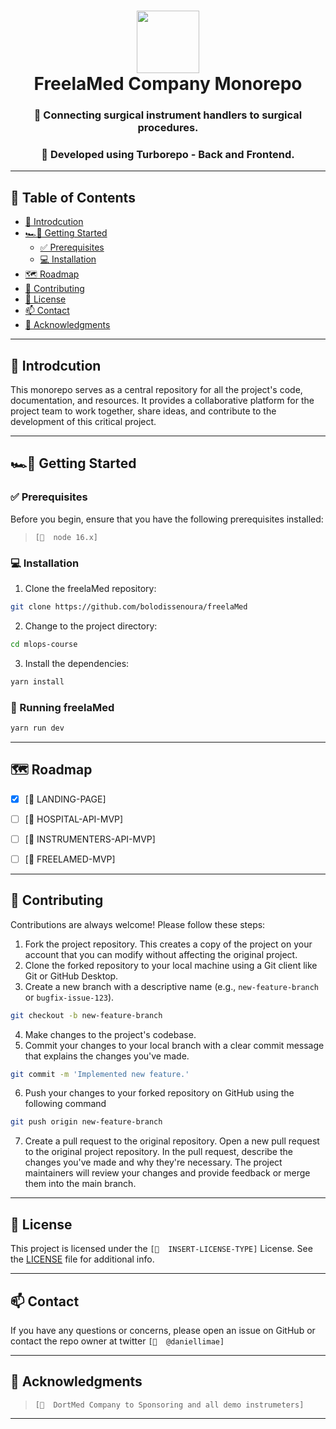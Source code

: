 
<div align="center">
<h1 align="center">
<img src="https://freela-med-frontend.vercel.app/icons/logo.svg" width="100" />
<br>
FreelaMed Company Monorepo
</h1>
<h3 align="center">📍 Connecting surgical instrument handlers to surgical procedures. </h3>
<h3 align="center">🚀 Developed using Turborepo - Back and Frontend.</h3>
<p align="center">

></p>

</div>

---
## 📍 Table of Contents
- [👋 Introdcution](#-introdcution)
- [🏎💨 Getting Started](#-getting-started)
  - [✅ Prerequisites](#-prerequisites)
  - [💻 Installation](#-installation)
- [🗺 Roadmap](#-roadmap)
- [🤝 Contributing](#-contributing)
- [🪪 License](#-license)
- [📫 Contact](#-contact)
- [🙏 Acknowledgments](#-acknowledgments)

---

## 👋 Introdcution

This monorepo serves as a central repository for all the project's code, documentation, and resources. It provides a collaborative platform for the project team to work together, share ideas, and contribute to the development of this critical project.

<hr />

## 🏎💨 Getting Started

### ✅ Prerequisites

Before you begin, ensure that you have the following prerequisites installed:
> `[📌  node 16.x]`

### 💻 Installation

1. Clone the freelaMed repository:
```sh
git clone https://github.com/bolodissenoura/freelaMed
```

2. Change to the project directory:
```sh
cd mlops-course
```

3. Install the dependencies:
```sh
yarn install
```

### 🤖 Running freelaMed

```bash
yarn run dev
```

<hr />

## 🗺 Roadmap

- [X] [📌  LANDING-PAGE]
- [ ] [📌  HOSPITAL-API-MVP]
- [ ] [📌  INSTRUMENTERS-API-MVP]
- [ ] [📌  FREELAMED-MVP]


---

## 🤝 Contributing
Contributions are always welcome! Please follow these steps:
1. Fork the project repository. This creates a copy of the project on your account that you can modify without affecting the original project.
2. Clone the forked repository to your local machine using a Git client like Git or GitHub Desktop.
3. Create a new branch with a descriptive name (e.g., `new-feature-branch` or `bugfix-issue-123`).
```sh
git checkout -b new-feature-branch
```
4. Make changes to the project's codebase.
5. Commit your changes to your local branch with a clear commit message that explains the changes you've made.
```sh
git commit -m 'Implemented new feature.'
```
6. Push your changes to your forked repository on GitHub using the following command
```sh
git push origin new-feature-branch
```
7. Create a pull request to the original repository.
Open a new pull request to the original project repository. In the pull request, describe the changes you've made and why they're necessary. 
The project maintainers will review your changes and provide feedback or merge them into the main branch.

---

## 🪪 License

This project is licensed under the `[📌  INSERT-LICENSE-TYPE]` License. See the [LICENSE](https://docs.github.com/en/communities/setting-up-your-project-for-healthy-contributions/adding-a-license-to-a-repository) file for additional info.

---

## 📫 Contact

If you have any questions or concerns, please open an issue on GitHub or contact the repo owner at twitter `[📌  @daniellimae]`

---

## 🙏 Acknowledgments
> `[📌  DortMed Company to Sponsoring and all demo instrumeters]`


---

